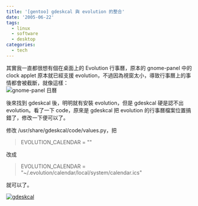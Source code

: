 ```yaml
---
title: '[gentoo] gdeskcal 與 evolution 的整合'
date: '2005-06-22'
tags:
  - linux
  - software
  - desktop
categories:
  - tech
---
```

其實我一直都很想有個在桌面上的 Evolution 行事曆，原本的 gnome-panel 中的 clock applet 原本就已經支援 evolution，不過因為視窗太小，導致行事曆上的事情都會被截斷，就像這樣：  
![gnome-panel 日曆](http://wshlab2.ee.kuas.edu.tw/~yurenju/albums/screenshot/Screenshot_007.png)  
  
後來找到 gdeskcal 後，明明就有安裝 evolution，但是 gdeskcal 硬是認不出 evolution。看了一下 code，原來是 gdeskcal 把 evolution 的行事曆檔案位置搞錯了，修改一下便可以了。  
  
修改 /usr/share/gdeskcal/code/values.py，把  

> EVOLUTION\_CALENDAR = ""

  
改成  

> EVOLUTION\_CALENDAR = "~/.evolution/calendar/local/system/calendar.ics"

  
就可以了。  
  
[![gdeskcal](http://wshlab2.ee.kuas.edu.tw/~yurenju/albums/screenshot/gdeskcal.thumb.png)](http://wshlab2.ee.kuas.edu.tw/~yurenju/gallery/screenshot/gdeskcal)